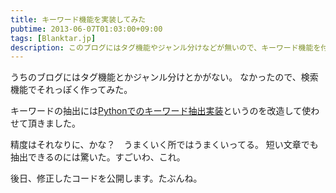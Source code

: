```yaml
---
title: キーワード機能を実装してみた
pubtime: 2013-06-07T01:03:00+09:00
tags: [Blanktar.jp]
description: このブログにはタグ機能やジャンル分けなどが無いので、キーワード機能を付けてみました。
---
```


うちのブログにはタグ機能とかジャンル分けとかがない。
なかったので、検索機能でそれっぽく作ってみた。

キーワードの抽出には[Pythonでのキーワード抽出実装](http://tanashi.s240.xrea.com/mword/)というのを改造して使わせて頂きました。

精度はそれなりに、かな？　うまくいく所ではうまくいってる。
短い文章でも抽出できるのには驚いた。すごいわ、これ。

後日、修正したコードを公開します。たぶんね。
